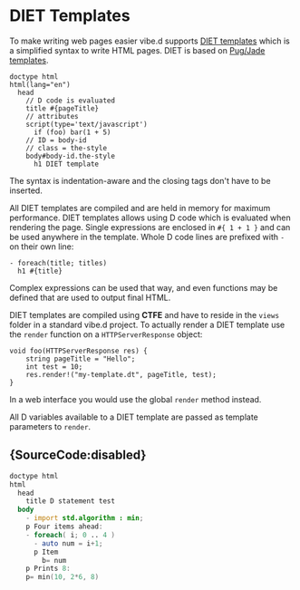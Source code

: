 # DIET Templates

To make writing web pages easier vibe.d supports
[DIET templates](https://vibed.org/templates/diet)
which is a simplified syntax to write HTML pages.
DIET is based on
[Pug/Jade templates](https://pugjs.org/).

    doctype html
    html(lang="en")
      head
        // D code is evaluated
        title #{pageTitle}
        // attributes
        script(type='text/javascript')
          if (foo) bar(1 + 5)
        // ID = body-id
        // class = the-style
        body#body-id.the-style
          h1 DIET template

The syntax is indentation-aware and the closing
tags don't have to be inserted.

All DIET templates are compiled and are held
in memory for maximum performance.
DIET templates allows using D code which is evaluated
when rendering the page. Single expressions
are enclosed in `#{ 1 + 1 }` and can be used anywhere
in the template. Whole D code lines are
prefixed with `-` on their own line:

    - foreach(title; titles)
      h1 #{title}

Complex expressions can be used that way, and
even functions may be defined that are used to
output final HTML.

DIET templates are compiled using **CTFE**
and have to reside in the `views` folder
in a standard vibe.d project. To actually render
a DIET template use the `render` function on a
`HTTPServerResponse` object:

    void foo(HTTPServerResponse res) {
        string pageTitle = "Hello";
        int test = 10;
        res.render!("my-template.dt", pageTitle, test);
    }

In a web interface you would use the global `render`
method instead.

All D variables available to a DIET template
are passed as template parameters to `render`.

## {SourceCode:disabled}

```d
doctype html
html
  head
    title D statement test
  body
    - import std.algorithm : min;
    p Four items ahead:
    - foreach( i; 0 .. 4 )
      - auto num = i+1;
      p Item
        b= num
    p Prints 8:
    p= min(10, 2*6, 8)
```
